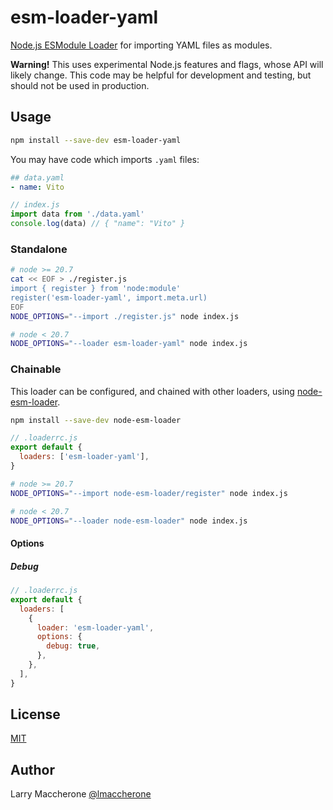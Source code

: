 # esm-loader-yaml

[Node.js ESModule Loader][node-loaders] for importing YAML files as modules.

**Warning!** This uses experimental Node.js features and flags,
whose API will likely change. This code may be helpful for development and
testing, but should not be used in production.

## Usage

```sh
npm install --save-dev esm-loader-yaml
```

You may have code which imports `.yaml` files:

```yaml
## data.yaml
- name: Vito
```

```js
// index.js
import data from './data.yaml'
console.log(data) // { "name": "Vito" }
```

### Standalone

```sh
# node >= 20.7
cat << EOF > ./register.js
import { register } from 'node:module'
register('esm-loader-yaml', import.meta.url)
EOF
NODE_OPTIONS="--import ./register.js" node index.js

# node < 20.7
NODE_OPTIONS="--loader esm-loader-yaml" node index.js
```

### Chainable

This loader can be configured, and chained with other loaders, using
[node-esm-loader][node-esm-loader].

```sh
npm install --save-dev node-esm-loader
```

```js
// .loaderrc.js
export default {
  loaders: ['esm-loader-yaml'],
}
```

```sh
# node >= 20.7
NODE_OPTIONS="--import node-esm-loader/register" node index.js

# node < 20.7
NODE_OPTIONS="--loader node-esm-loader" node index.js
```

#### Options

##### Debug

```js
// .loaderrc.js
export default {
  loaders: [
    {
      loader: 'esm-loader-yaml',
      options: {
        debug: true,
      },
    },
  ],
}
```

## License

[MIT][mit-license]

## Author

Larry Maccherone [@lmaccherone](https://github.com/lmaccherone)

[mit-license]: https://mit-license.org/
[node-esm-loader]: https://github.com/sebamarynissen/node-esm-loader#readme
[node-loaders]: https://nodejs.org/api/esm.html#loaders
